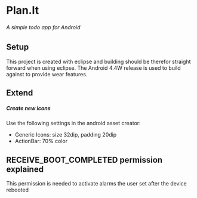 # Plan.It
###### A simple todo app for Android

## Setup
This project is created with eclipse and building should be therefor straight forward when using eclipse.
The Android 4.4W release is used to build against to provide wear features.

## Extend
##### Create new icons
Use the following settings in the android asset creator:
  * Generic Icons: size 32dip, padding 20dip
  * ActionBar: 70% color

## RECEIVE_BOOT_COMPLETED permission explained
This permission is needed to activate alarms the user set after the device rebooted

